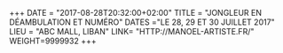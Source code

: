 +++
DATE = "2017-08-28T20:32:00+02:00"
TITLE = "JONGLEUR EN DÉAMBULATION ET NUMÉRO"
DATES ="LE 28, 29 ET 30 JUILLET 2017"
LIEU = "ABC MALL, LIBAN"
LINK= "HTTP://MANOEL-ARTISTE.FR/"
WEIGHT=9999932
+++